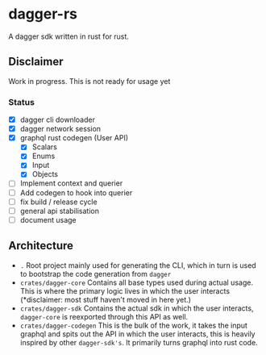 # dagger-rs

A dagger sdk written in rust for rust.

## Disclaimer

Work in progress. This is not ready for usage yet

### Status

- [x] dagger cli downloader
- [x] dagger network session
- [x] graphql rust codegen (User API)
  - [x] Scalars
  - [x] Enums
  - [x] Input
  - [x] Objects
- [ ] Implement context and querier
- [ ] Add codegen to hook into querier
- [ ] fix build / release cycle
- [ ] general api stabilisation
- [ ] document usage

## Architecture

- `.` Root project mainly used for generating the CLI, which in turn is used to
  bootstrap the code generation from `dagger`
- `crates/dagger-core` Contains all base types used during actual usage. This is
  where the primary logic lives in which the user interacts (\*disclaimer: most
  stuff haven't moved in here yet.)
- `crates/dagger-sdk` Contains the actual sdk in which the user interacts,
  `dagger-core` is reexported through this API as well.
- `crates/dagger-codegen` This is the bulk of the work, it takes the input
  graphql and spits out the API in which the user interacts, this is heavily
  inspired by other `dagger-sdk's`. It primarily turns graphql into rust code.

